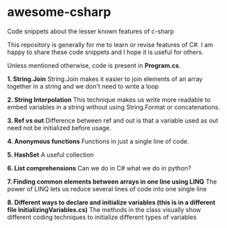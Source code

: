 # awesome-csharp
Code snippets about the lesser known features of c-sharp

This repository is generally for me to learn or revise features of C#. I am happy to share these code snippets and I hope it is useful for others. 

Unless mentioned otherwise, code is present in **Program.cs**. 

**1. String.Join**
String.Join makes it easier to join elements of an array together in a string and we don't need to write a loop
 
 **2. String Interpolation**
 This technique makes us write more readable to embed variables in a string without using String.Format or concatenations.
 
 **3. Ref vs out**
 Difference between ref and out is that a variable used as out need not be initialized before usage.
 
 **4. Anonymous functions**
 Functions in just a single line of code. 

 **5. HashSet**
 A useful collection

  **6. List comprehensions**
  Can we do in C# what we do in python?
  
  **7. Finding common elements between arrays in one line using LINQ**
  The power of LINQ lets us reduce several lines of code into one single line
  
  **8. Different ways to declare and initialize variables (this is in a different file InitializingVariables.cs)**
  The methods in the class visually show different coding techniques to initialize different types of variables
